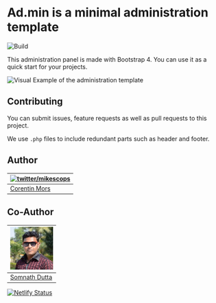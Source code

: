 # Ad.min is a minimal administration template

![Build](https://github.com/Mikescops/ad.min/workflows/CI/badge.svg)

This administration panel is made with Bootstrap 4.
You can use it as a quick start for your projects.


![Visual Example of the administration template](https://user-images.githubusercontent.com/4266283/48120538-ac51ef00-e272-11e8-83c6-36d951c03533.png)



## Contributing

You can submit issues, feature requests as well as pull requests to this project.

We use `.php` files to include redundant parts such as header and footer.


## Author

| [![twitter/mikescops](https://avatars0.githubusercontent.com/u/4266283?s=100&v=4)](http://twitter.com/mikescops "Follow @mikescops on Twitter") | 
|---|
| [Corentin Mors](https://pixelswap.fr/) |

## Co-Author

| [![twitter/babai93](images/3635978_100px.jpg)](http://twitter.com/babai93 "Follow @babai93 on Twitter") | 
|---|
| [Somnath Dutta](https://rubai27.netlify.app/) |

[![Netlify Status](https://api.netlify.com/api/v1/badges/25846be4-e2b9-4bcd-b107-9548a2128ddc/deploy-status)](https://app.netlify.com/sites/radiant-mooncake-6abd9d/deploys)